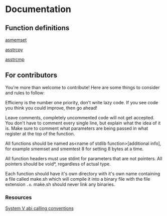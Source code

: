 # Documentation

## Function definitions

[asmemset](string/asmemset/README.md)

[asstrcpy](string/asstrcpy/README.md)

[asstrcmp](string/asstrcmp/README.md)

## For contributors

You're more than welcome to contribute! Here are some things to consider and rules to follow:

Efficieny is the number one priority, don't write lazy code. If you see code you think you could improve, then go ahead!

Leave comments, completely uncommented code will not get accepted. You don't have to comment every single line, but explain what the idea of it is. Make sure to comment what parameters are being passed in what register at the top of the function.

All functions should be named as\<name of stdlib function\>\[additional info\], for example smemset and smemtest 8 for setting 8 bytes at a time.

All function headers must use stdint for parameters that are not pointers. All pointers should be void\*, regardless of actual type.

Each function should have it's own directory with it's own name containing a file called make.sh which will compile it into a binary file with the file extension `.o`. make.sh should never link any binaries.

### Resources

[System V abi calling conventions](https://wiki.osdev.org/Calling_Conventions)
